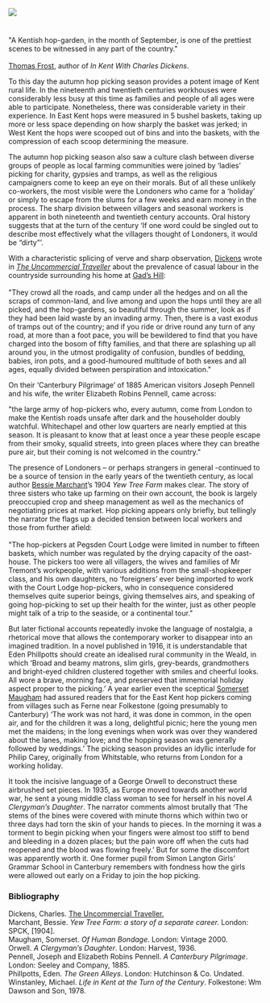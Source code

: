 <a href="https://www.kent-maps.online"><img src="https://kent-map.github.io/mdpress/juncture/ve-button.png"></a>
<param ve-config title="Hop Picking and the Literary Imagination" author="Carolyn Oulton" layout="vtl" banner="https://upload.wikimedia.org/wikipedia/commons/4/44/Hopping_in_Kent-_Hop-picking_in_Yalding%2C_Kent%2C_England%2C_UK%2C_1944_D22170.jpg" description="In this visual essay, Carolyn Oulton explores the role of the Kent hop picking culture in Nineteenth/Twentieth Century literature.">

<!-- Historical map layers 6215fa6c47c47347 -->
<param ve-map-layer active allmaps allmaps-id="d549f0ddbeca485f" title="Bartholomew Kent 1904">

#

"A Kentish hop-garden, in the month of September, is one of the prettiest scenes to be witnessed in any part of the country."
<br><br>
[Thomas Frost](/19c/19c-frost-biography), author of _In Kent With Charles Dickens_.
<param ve-image url="https://upload.wikimedia.org/wikipedia/commons/d/dc/Hop-Picking_in_Kent_by_Stephen_Thompson_1875.jpg" label="Hop-Picking in Kent by Stephen Thompson 1875" attribution="Stephen Thompson, Public domain, via Wikimedia Commons">

To this day the autumn hop picking season provides a potent image of Kent rural life. In the nineteenth and twentieth centuries workhouses were considerably less busy at this time as families and people of all ages were able to participate. Nonetheless, there was considerable variety in their experience. In East Kent hops were measured in 5 bushel baskets, taking up more or less space depending on how sharply the basket was jerked; in West Kent the hops were scooped out of bins and into the baskets, with the compression of each scoop determining the measure. 
<param ve-image url="https://upload.wikimedia.org/wikipedia/commons/d/dc/Hop-Picking_in_Kent_by_Stephen_Thompson_1875.jpg" label="Hop-Picking in Kent by Stephen Thompson 1875" attribution="Stephen Thompson, Public domain, via Wikimedia Commons">
<param ve-entity eid="Q7985606" aliases="West Kent">
<!-- Base map centered on Leeds, Kent -->
<param ve-map center="Q2460124" zoom="9.25">

The autumn hop picking season also saw a culture clash between diverse groups of people as local farming communities were joined by ‘ladies’ picking for charity, gypsies and tramps, as well as the religious campaigners come to keep an eye on their morals. But of all these unlikely co-workers, the most visible were the Londoners who came for a ‘holiday’ or simply to escape from the slums for a few weeks and earn money in the process. The sharp division between villagers and seasonal workers is apparent in both nineteenth and twentieth century accounts. Oral history suggests that at the turn of the century ‘If one word could be singled out to describe most effectively what the villagers thought of Londoners, it would be “dirty”’.
<param ve-image url="https://upload.wikimedia.org/wikipedia/commons/a/a8/Hopping_in_Kent-_Hop-picking_in_Yalding%2C_Kent%2C_England%2C_UK%2C_1944_D22172.jpg" label="Hopping in Kent- Hop-picking in Yalding, Kent, England, UK, 1944" attribution="Ministry of Information Photo Division Photographer, Public domain, via Wikimedia Commons">

With a characteristic splicing of verve and sharp observation, [Dickens](/dickens/dickens-biography) wrote in [_The Uncommercial Traveller_]( https://www.djo.org.uk/indexes/authors/charles-dickens/the-uncommercial-traveller.html) about the prevalence of casual labour in the countryside surrounding his home at [Gad’s Hill](/dickens/dickens-gads-hill):
<br><br>
"They crowd all the roads, and camp under all the hedges and on all the scraps of common-land, and live among and upon the hops until they are all picked, and the hop-gardens, so beautiful through the summer, look as if they had been laid waste by an invading army. Then, there is a vast exodus of tramps out of the country; and if you ride or drive round any turn of any road, at more than a foot pace, you will be bewildered to find that you have charged into the bosom of fifty families, and that there are splashing up all around you, in the utmost prodigality of confusion, bundles of bedding, babies, iron pots, and a good-humoured multitude of both sexes and all ages, equally divided between perspiration and intoxication."
<param ve-image url="https://raw.githubusercontent.com/kent-map/images/main/20c/Oast_houses_MJC.jpg" label="The Hop Farm" attribution="© Martin Crowther">
<param ve-image url="https://upload.wikimedia.org/wikipedia/commons/f/f6/The_Uncommercial_Traveller_Illus_1.jpg" label="The Uncommercial Traveller, Charles Dickens" attribution="Author:Charles DickensIllustrator:Harry Furniss, Public domain, via Wikimedia Commons">
<param ve-entity eid="Q104082075" aliases="Gads Hill">
<param ve-map center="Q104082075" zoom="12.5">

On their ‘Canterbury Pilgrimage’ of 1885 American visitors Joseph Pennell and his wife, the writer Elizabeth Robins Pennell, came across:

"the large army of hop-pickers who, every autumn, come from London to make the Kentish roads unsafe after dark and the householder doubly watchful. Whitechapel and other low quarters are nearly emptied at this season. It is pleasant to know that at least once a year these people escape from their smoky, squalid streets, into green places where they can breathe pure air, but their coming is not welcomed in the country."
<param ve-image url="https://upload.wikimedia.org/wikipedia/commons/8/88/Portrait_Sketch_of_Joseph_Pennell.jpg" label="Portrait Sketch of Joseph Pennell" attribution="William Strang, Public domain, via Wikimedia Commons">
<param ve-image url="https://upload.wikimedia.org/wikipedia/commons/4/44/Hopping_in_Kent-_Hop-picking_in_Yalding%2C_Kent%2C_England%2C_UK%2C_1944_D22170.jpg" label="Hopping in Kent- Hop-picking in Yalding, Kent, England, UK, 1944" attribution="Ministry of Information Photo Division Photographer, Public domain, via Wikimedia Commons">
<param ve-entity eid="Q29303" aliases="Canterbury">
<param ve-map center="Q29303" zoom="12.5">

The presence of Londoners – or perhaps strangers in general -continued to be a source of tension in the early years of the twentieth century, as local author [Bessie Marchant](/19/19c-marchantb-biography)’s 1904 _Yew Tree Farm_ makes clear. The story of three sisters who take up farming on their own account, the book is largely preoccupied crop and sheep management as well as the mechanics of negotiating prices at market. Hop picking appears only briefly, but tellingly the narrator the flags up a decided tension between local workers and those from further afield:
<br><br>
"The hop-pickers at Pegsden Court Lodge were limited in number to fifteen baskets, which number was regulated by the drying capacity of the oast-house. The pickers too were all villagers, the wives and families of Mr Tremont’s workpeople, with various additions from the small-shopkeeper class, and his own daughters, no ‘foreigners’ ever being imported to work with the Court Lodge hop-pickers, who in consequence considered themselves quite superior beings, giving themselves airs, and speaking of going hop-picking to set up their health for the winter, just as other people might talk of a trip to the seaside, or a continental tour."    
<param ve-image url="https://upload.wikimedia.org/wikipedia/commons/3/3a/Hopping_in_Kent-_Hop-picking_in_Yalding%2C_Kent%2C_England%2C_UK%2C_1944_D22167.jpg" label="Hopping in Kent- Hop-picking in Yalding, Kent, England, UK, 1944" attribution="Ministry of Information Photo Division Photographer, Public domain, via Wikimedia Commons">

But later fictional accounts repeatedly invoke the language of nostalgia, a rhetorical move that allows the contemporary worker to disappear into an imagined tradition. In a novel published in 1916, it is understandable that Eden Phillpotts should create an idealised rural community in the Weald, in which ‘Broad and beamy matrons, slim girls, grey-beards, grandmothers and bright-eyed children clustered together with smiles and cheerful looks. All wore a brave, morning face, and preserved that immemorial holiday aspect proper to the picking.’ A year earlier even the sceptical [Somerset Maugham](/20c/20c-maugham-biography) had assured readers that for the East Kent hop pickers coming from villages such as Ferne near Folkestone (going presumably to Canterbury) ‘The work was not hard, it was done in common, in the open air, and for the children it was a long, delightful picnic; here the young men met the maidens; in the long evenings when work was over they wandered about the lanes, making love; and the hopping season was generally followed by weddings.’ The picking season provides an idyllic interlude for Philip Carey, originally from Whitstable, who returns from London for a working holiday.
<param ve-image url="https://raw.githubusercontent.com/kent-map/images/main/20c/Hop_pickers.jpg" label="Hop Picking by T.C. Dugdale, 1937" attribution="© Martin Crowther">
<param ve-image url="https://upload.wikimedia.org/wikipedia/commons/6/64/Hopping_in_Kent-_Hop-picking_in_Yalding%2C_Kent%2C_England%2C_UK%2C_1944_D22175.jpg" label="Hopping in Kent- Hop-picking in Yalding, Kent, England, UK, 1944" attribution="Ministry of Information Photo Division Photographer, Public domain, via Wikimedia Commons">
<param ve-entity eid="Q375314" aliases="Folkestone">
<param ve-entity eid="Q1006783" aliases="Ferne">
<param ve-entity eid="Q964785" aliases="Whitstable">
<param ve-map center="Q375314" zoom="10">
<param ve-map center="Q964785" zoom="10">

It took the incisive language of a George Orwell to deconstruct these airbrushed set pieces. In 1935, as Europe moved towards another world war, he sent a young middle class woman to see for herself in his novel _A Clergyman’s Daughter_. The narrator comments almost brutally that ‘The stems of the bines were covered with minute thorns which within two or three days had torn the skin of your hands to pieces. In the morning it was a torment to begin picking when your fingers were almost too stiff to bend and bleeding in a dozen places; but the pain wore off when the cuts had reopened and the blood was flowing freely.’  But for some the discomfort was apparently worth it. One former pupil from Simon Langton Girls’ Grammar School in Canterbury  remembers with fondness how the girls were allowed out early on a Friday to join the hop picking.
<param ve-entity eid="Q7519165" aliases="Simon Langton Girls' Grammar School">
<param ve-map center="Q7519165" zoom="10">

### Bibliography 

Dickens, Charles. [The Uncommercial Traveller.](http://elibrary.club/dickens-the-uncommercial-traveller/76)    
Marchant, Bessie. _Yew Tree Farm: a story of a separate career._ London: SPCK, [1904].   
Maugham, Somerset. _Of Human Bondage_. London: Vintage 2000.   
Orwell. _A Clergyman’s Daughter_. London: Harvest, 1936.   
Pennell, Joseph and Elizabeth Robins Pennell. _A Canterbury Pilgrimage_. London: Seeley and Company, 1885.   
Phillpotts, Eden. _The Green Alleys_. London: Hutchinson & Co. Undated.    
Winstanley, Michael. _Life in Kent at the Turn of the Century_. Folkestone: Wm Dawson and Son, 1978.   
